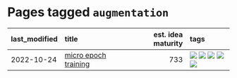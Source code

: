 # Pages tagged `augmentation`

|last_modified|title|est. idea maturity|tags
|:---|:---|---:|:---|
|2022-10-24|[micro epoch training](../micro-epoch.md)|733|[![](https://img.shields.io/badge/tag-augmentation-82d6e)](../tags/augmentation.md) [![](https://img.shields.io/badge/tag-dataset-3a20e)](../tags/dataset.md) [![](https://img.shields.io/badge/tag-heuristics-752fd7)](../tags/heuristics.md) [![](https://img.shields.io/badge/tag-tooling-fda5ff)](../tags/tooling.md) [![](https://img.shields.io/badge/tag-training-2b1421)](../tags/training.md)|